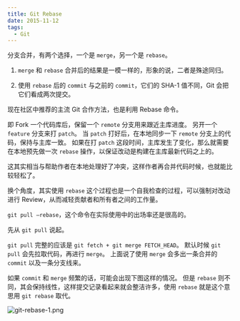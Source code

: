 ```yaml
---
title: Git Rebase
date: 2015-11-12
tags: 
  - Git
---
```


分支合并，有两个选择，一个是 `merge`，另一个是 `rebase`。

1. `merge` 和 `rebase` 合并后的结果是一模一样的，形象的说，二者是殊途同归。

2. 使用 `rebase` 后的 `commit` 与之前的 `commit`，它们的 SHA-1 值不同，Git 会把它们看成两次提交。

<!--more-->

现在社区中推荐的主流 Git 合作方法，也是利用 Rebase 命令。

即 Fork 一个代码库后，保留一个 `remote` 分支用来跟近主库进度。
另开一个 `feature` 分支来打 `patch`。
当 `patch` 打好后，在本地同步一下 `remote` 分支上的代码，保持与主库一致。
如果在打 `patch` 这段时间，主库发生了变化，那么就需要在本地预先做一次 `rebase` 操作，以保证改动是构建在主库最新代码之上的。

这其实相当与帮助作者在本地处理好了冲突，这样作者再合并代码时候，也就能比较轻松了。

换个角度，其实使用 `rebase` 这个过程也是一个自我检查的过程，可以强制对改动进行 Review，从而减轻贡献者和所有者之间的工作量。

`git pull —rebase`，这个命令在实际使用中的出场率还是很高的。

先从 `git pull` 说起。

`git pull` 完整的应该是 `git fetch + git merge FETCH_HEAD`。
默认时候 `git pull` 会先拉取代码，再进行 `merge`。
上面说了使用 `merge` 会多出一条合并的 `commit` 以及一条分支线来。

如果 `commit` 和 `merge` 频繁的话，可能会出现下图这样的情况。
但是 `rebase` 则不同，其会保持线性，这样提交记录看起来就会整洁许多，使用 `rebase` 就是这个意思用 `git rebase` 取代。

![git-rebase-1.png][1]

  [1]: http://70data.net/usr/uploads/2018/02/2510717654.png
